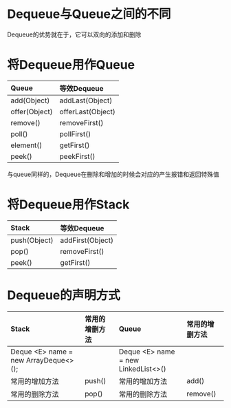 # Dequeue与Queue之间的不同
  Dequeue的优势就在于，它可以双向的添加和删除
# 将Dequeue用作Queue
  |Queue|等效Dequeue|
  |:--|:--|
  |add(Object)|addLast(Object)|
  |offer(Object)|offerLast(Object)|
  |remove()|removeFirst()|
  |poll()|pollFirst()|
  |element()|getFirst()|
  |peek()|peekFirst()|
  与queue同样的，Dequeue在删除和增加的时候会对应的产生报错和返回特殊值
# 将Dequeue用作Stack
  |Stack|等效Dequeue|
  |:--|:--|
  |push(Object)|addFirst(Object)|
  |pop()|removeFirst()|
  |peek()|getFirst()|
# Dequeue的声明方式
  |Stack|常用的增删方法|Queue|常用的增删方法|
  |:--|:--|:--|:--|
  |Deque <<E>E> name = new ArrayDeque<>();| |Deque <<E>E> name = new LinkedList<>()| |
  |常用的增加方法|push()|常用的增加方法|add()|
  |常用的删除方法|pop()|常用的删除方法|remove()|
